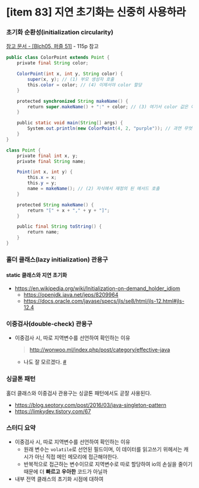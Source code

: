 # [item 83] 지연 초기화는 신중히 사용하라
### 초기화 순환성(initialization circularity)
[참고 문서 - [Blch05, 퍼즐 51]](https://doc.lagout.org/programmation/Java/Java%20Puzzlers_%20Traps%2C%20Pitfalls%2C%20and%20Corner%20Cases%20%5BBloch%20%26%20Gafter%202005-07-04%5D.pdf) - 115p 참고
``` java
public class ColorPoint extends Point {
    private final String color;

    ColorPoint(int x, int y, String color) {
        super(x, y); // (1) 부모 생성자 호출
        this.color = color; // (4) 이제서야 color 할당
    }

    protected synchronized String makeName() {
        return super.makeName() + ":" + color; // (3) 여기서 color 값은 아직 null.
    }

    public static void main(String[] args) {
        System.out.println(new ColorPoint(4, 2, "purple")); // 과연 무엇을 출력할까?
    }
}

class Point {
    private final int x, y;
    private final String name;

    Point(int x, int y) {
        this.x = x;
        this.y = y;
        name = makeName(); // (2) 자식에서 재정의 된 메서드 호출
    }

    protected String makeName() {
        return "[" + x + "," + y + "]";
    }

    public final String toString() {
        return name;
    }
}
```
### 홀더 클래스(lazy initialization) 관용구
#### static 클래스와 지연 초기화
- https://en.wikipedia.org/wiki/Initialization-on-demand_holder_idiom
    - https://openjdk.java.net/jeps/8209964
    - https://docs.oracle.com/javase/specs/jls/se8/html/jls-12.html#jls-12.4
### 이중검사(double-check) 관용구
  - 이중검사 시, 따로 지역변수를 선언하여 확인하는 이유
    > http://wonwoo.ml/index.php/post/category/effective-java
    - 나도 잘 모르겠다. [#](#스터디-요약)

### 싱글톤 패턴
홀더 클래스와 이중검사 관용구는 싱글톤 패턴에서도 곧잘 사용된다.
- https://blog.seotory.com/post/2016/03/java-singleton-pattern
- https://limkydev.tistory.com/67 

### 스터디 요약
- 이중검사 시, 따로 지역변수를 선언하여 확인하는 이유
    - 원래 변수는 `volatile`로 선언된 필드이며, 이 데이터를 읽고쓰기 위헤서는 캐시가 아닌 직접 메인 메모리에 접근해야한다.
    - 반복적으로 접근하는 변수이므로 지역변수로 따로 할당하여 io의 손실을 줄이기 때문에 더 **빠르고** **우아한** 코드가 아닐까
- 내부 전역 클래스의 초기화 시점에 대하여
